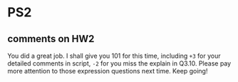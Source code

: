 # PS2
## comments on HW2
You did a great job. I shall give you 101 for this time, including `+3` for your detailed comments in script, `-2` for you miss the explain in Q3.10. Please pay more attention to those expression questions next time. Keep going!

